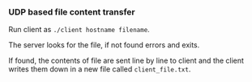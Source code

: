 ### UDP based file content transfer

Run client as `./client hostname filename`.

The server looks for the file, if not found errors and exits.

If found, the contents of file are sent line by line to client and the client writes them down in a new file called `client_file.txt`.
